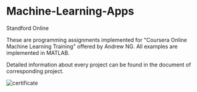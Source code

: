 # Machine-Learning-Apps
Standford Online


These are programming assignments implemented for "Coursera Online Machine Learning Training" offered by Andrew NG. 
All examples are implemented in MATLAB.

Detailed information about every project can be found in the document of corresponding project.


![certificate](https://i.imgur.com/sQIzfin.png)

